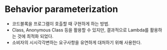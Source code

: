 # Behavior parameterization
- 코드블록을 프로그램이 호출할 때 구현하게 하는 방법.
- Class, Anonymous Class 등을 활용할 수 있지만, 결과적으로 Lambda를 활용하는 것에 최적화 되었다.
- 소비자의 시시각각변하는 요구사항을 유연하게 대처하기 위해 사용한다.
